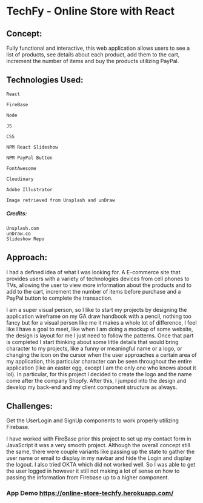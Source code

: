 # TechFy - Online Store with React

## Concept:

Fully functional and interactive, this web application allows users to see a list of products, see details about each product, add them to the cart, increment the number of items and buy the products utilizing PayPal.

## Technologies Used:

    React

    FireBase

    Node

    JS

    CSS

    NPM React Slideshow

    NPM PayPal Button

    FontAwesome

    Cloudinary

    Adobe Illustrator

    Image retrieved from Unsplash and unDraw

##### Credits:

    Unsplash.com
    unDraw.co
    Slideshow Repo

## Approach:

I had a defined idea of what I was looking for. A E-commerce site that provides users with a variety of technologies devices from cell phones to TVs, allowing the user to view more information about the products and to add to the cart, increment the number of items before purchase and a PayPal button to complete the transaction.

I am a super visual person, so I like to start my projects by designing the application wireframe on my GA draw handbook with a pencil, nothing too fancy but for a visual person like me it makes a whole lot of difference, I feel like I have a goal to meet, like when I am doing a mockup of some website, the design is layout for me I just need to follow the patterns. Once that part is completed I start thinking about some little details that would bring character to my projects, like a funny or meaningful name or a logo, or changing the icon on the cursor when the user approaches a certain area of my application, this particular character can be seen throughout the entire application (like an easter egg, except I am the only one who knows about it lol). In particular, for this project I decided to create the logo and the name come after the company Shopfy. After this, I jumped into the design and develop my back-end and my client component structure as always.

## Challenges:

Get the UserLogin and SignUp components to work properly utilizing Firebase.

I have worked with FireBase prior this project to set up my contact form in JavaScript it was a very smooth project. Although the overall concept still the same, there were couple variants like passing up the state to gather the user name or email to display in my navbar and hide the Login and display the logout. I also tried OKTA which did not worked well. So I was able to get the user logged in however it still not making a lot of sense on how to passing the information from Firebase up to a higher component.

### App Demo https://online-store-techfy.herokuapp.com/
